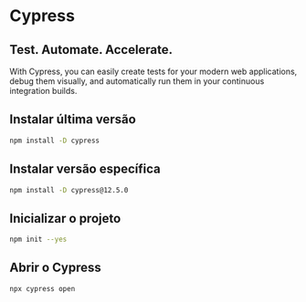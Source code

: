 # Cypress

## Test. Automate. Accelerate.

With Cypress, you can easily create tests for your modern web applications, debug them visually, and automatically run them in your continuous integration builds.

## Instalar última versão

```bash
npm install -D cypress
```

## Instalar versão específica

```bash
npm install -D cypress@12.5.0
```

## Inicializar o projeto

```bash
npm init --yes
```

## Abrir o Cypress

```bash
npx cypress open
```